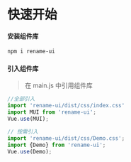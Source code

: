 # 快速开始

#### 安装组件库
```bash
npm i rename-ui
```

#### 引入组件库
> 在 main.js 中引用组件库
```javascript
//全部引入
import 'rename-ui/dist/css/index.css'
import MUI from 'rename-ui';
Vue.use(MUI);

// 按需引入
import 'rename-ui/dist/css/Demo.css';
import {Demo} from 'rename-ui';
Vue.use(Demo);
```